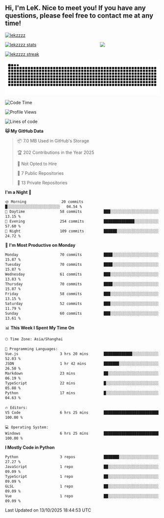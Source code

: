 ## Hi, I'm LeK. Nice to meet you! If you have any questions, please feel free to contact me at any time!

<p align="left"> <a href="https://github.com/ryo-ma/github-profile-trophy"><img src="https://github-profile-trophy.vercel.app/?username=lekzzzz" alt="lekzzzz" /></a> </p>

<img align="right" width="38.5%" src="https://github.com/LeKZzzz/LeKZzzz/blob/master/img/img_1_1.gif"/>

<a href="https://github.com/LeKZzzz"><img width="58%" src="https://github-readme-stats.vercel.app/api?username=lekzzzz&show_icons=true&locale=en" alt="lekzzzz stats"></a>

<a href="https://github.com/LeKZzzz"><img width="58%" src="https://github-readme-streak-stats.herokuapp.com/?user=lekzzzz&" alt="lekzzzz streak"></a>


![snake](https://raw.githubusercontent.com/LeKZzzz/LeKZzzz/output/github-contribution-grid-snake.svg)


<!--START_SECTION:waka-->
![Code Time](http://img.shields.io/badge/Code%20Time-648%20hrs%2037%20mins-blue)

![Profile Views](http://img.shields.io/badge/Profile%20Views-0-blue)

![Lines of code](https://img.shields.io/badge/From%20Hello%20World%20I%27ve%20Written-3.8%20million%20lines%20of%20code-blue)

**🐱 My GitHub Data** 

> 📦 7.0 MB Used in GitHub's Storage 
 > 
> 🏆 202 Contributions in the Year 2025
 > 
> 🚫 Not Opted to Hire
 > 
> 📜 7 Public Repositories 
 > 
> 🔑 13 Private Repositories 
 > 
**I'm a Night 🦉** 

```text
🌞 Morning                20 commits          █░░░░░░░░░░░░░░░░░░░░░░░░   04.54 % 
🌆 Daytime                58 commits          ███░░░░░░░░░░░░░░░░░░░░░░   13.15 % 
🌃 Evening                254 commits         ██████████████░░░░░░░░░░░   57.60 % 
🌙 Night                  109 commits         ██████░░░░░░░░░░░░░░░░░░░   24.72 % 
```
📅 **I'm Most Productive on Monday** 

```text
Monday                   70 commits          ████░░░░░░░░░░░░░░░░░░░░░   15.87 % 
Tuesday                  70 commits          ████░░░░░░░░░░░░░░░░░░░░░   15.87 % 
Wednesday                61 commits          ███░░░░░░░░░░░░░░░░░░░░░░   13.83 % 
Thursday                 70 commits          ████░░░░░░░░░░░░░░░░░░░░░   15.87 % 
Friday                   58 commits          ███░░░░░░░░░░░░░░░░░░░░░░   13.15 % 
Saturday                 52 commits          ███░░░░░░░░░░░░░░░░░░░░░░   11.79 % 
Sunday                   60 commits          ███░░░░░░░░░░░░░░░░░░░░░░   13.61 % 
```


📊 **This Week I Spent My Time On** 

```text
🕑︎ Time Zone: Asia/Shanghai

💬 Programming Languages: 
Vue.js                   3 hrs 20 mins       █████████████░░░░░░░░░░░░   52.03 % 
JSON                     1 hr 42 mins        ███████░░░░░░░░░░░░░░░░░░   26.50 % 
Markdown                 23 mins             ██░░░░░░░░░░░░░░░░░░░░░░░   06.19 % 
TypeScript               22 mins             █░░░░░░░░░░░░░░░░░░░░░░░░   05.88 % 
Python                   17 mins             █░░░░░░░░░░░░░░░░░░░░░░░░   04.63 % 

🔥 Editors: 
VS Code                  6 hrs 25 mins       █████████████████████████   100.00 % 

💻 Operating System: 
Windows                  6 hrs 25 mins       █████████████████████████   100.00 % 
```

**I Mostly Code in Python** 

```text
Python                   3 repos             ███████░░░░░░░░░░░░░░░░░░   27.27 % 
JavaScript               1 repo              ██░░░░░░░░░░░░░░░░░░░░░░░   09.09 % 
TypeScript               1 repo              ██░░░░░░░░░░░░░░░░░░░░░░░   09.09 % 
GLSL                     1 repo              ██░░░░░░░░░░░░░░░░░░░░░░░   09.09 % 
Vue                      1 repo              ██░░░░░░░░░░░░░░░░░░░░░░░   09.09 % 
```




 Last Updated on 13/10/2025 18:44:53 UTC
<!--END_SECTION:waka-->
